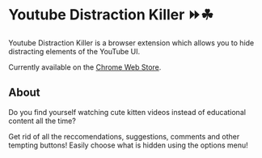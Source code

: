 # Youtube Distraction Killer ⏩☘

Youtube Distraction Killer is a browser extension which allows you to hide distracting elements of the YouTube UI.

Currently available on the [Chrome Web Store](https://chrome.google.com/webstore/detail/pahjidceabkifggkmokpmlmhoaiflaeh).

## About

Do you find yourself watching cute kitten videos instead of educational content all the time?

Get rid of all the reccomendations, suggestions, comments and other tempting buttons!
Easily choose what is hidden using the options menu!
